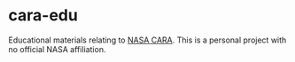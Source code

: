 # cara-edu

Educational materials relating to [NASA CARA](https://www.nasa.gov/cara/). This
is a personal project with no official NASA affiliation.

